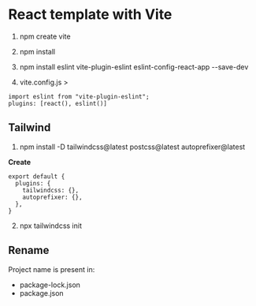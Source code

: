 # React template with Vite

1. npm create vite
2. npm install
3. npm install eslint vite-plugin-eslint eslint-config-react-app --save-dev

4. vite.config.js >
```
import eslint from "vite-plugin-eslint";
plugins: [react(), eslint()]
```

## Tailwind
1. npm install -D tailwindcss@latest postcss@latest autoprefixer@latest

__Create__
```
export default {
  plugins: {
    tailwindcss: {},
    autoprefixer: {},
  },
}
```

2. npx tailwindcss init

## Rename
Project name is present in:
* package-lock.json
* package.json


